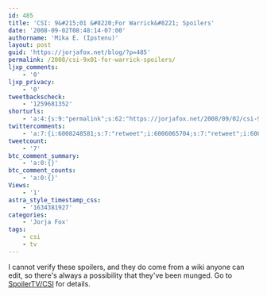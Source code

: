 ```yaml
---
id: 485
title: 'CSI: 9&#215;01 &#8220;For Warrick&#8221; Spoilers'
date: '2008-09-02T08:48:14-07:00'
authorname: 'Mika E. (Ipstenu)'
layout: post
guid: 'https://jorjafox.net/blog/?p=485'
permalink: /2008/csi-9x01-for-warrick-spoilers/
ljxp_comments:
    - '0'
ljxp_privacy:
    - '0'
tweetbackscheck:
    - '1259681352'
shorturls:
    - 'a:4:{s:9:"permalink";s:62:"https://jorjafox.net/2008/09/02/csi-9x01-for-warrick-spoilers/";s:7:"tinyurl";s:25:"http://tinyurl.com/luy5vp";s:4:"isgd";s:18:"http://is.gd/52WgU";s:5:"bitly";s:20:"http://bit.ly/612XVW";}'
twittercomments:
    - 'a:7:{i:6008248581;s:7:"retweet";i:6006065704;s:7:"retweet";i:6006048472;s:7:"retweet";i:6005986524;s:7:"retweet";i:6005968505;s:7:"retweet";i:6005882031;s:7:"retweet";i:6005827834;s:7:"retweet";}'
tweetcount:
    - '7'
btc_comment_summary:
    - 'a:0:{}'
btc_comment_counts:
    - 'a:0:{}'
Views:
    - '1'
astra_style_timestamp_css:
    - '1634381927'
categories:
    - 'Jorja Fox'
tags:
    - csi
    - tv
---
```


I cannot verify these spoilers, and they do come from a wiki anyone can edit, so there's always a possibility that they've been munged.  Go to <a href="http://spoilertv-csi.blogspot.com/2008/09/csi-las-vegas-episode-901-for-warrick.html">SpoilerTV/CSI</a> for details.

